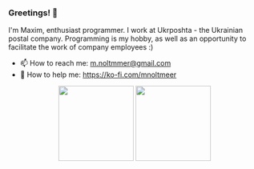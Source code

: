 ### Greetings! 👋

I'm Maxim, enthusiast programmer. I work at Ukrposhta - the Ukrainian postal company. Programming is my hobby, as well as an opportunity to facilitate the work of company employees :)

- 📫 How to reach me: m.noltmmer@gmail.com
- 🎁 How to help me: https://ko-fi.com/mnoltmeer

<p align='center'>
   <a href="https://github-readme-stats.vercel.app/api?username=mnoltmeer&show_icons=true&count_private=true">
       <img height=150 src="https://github-readme-stats.vercel.app/api?username=mnoltmeer&show_icons=true&count_private=true"/></a>
   <a href="https://github.com/mnoltmeer/github-readme-stats">
       <img height=150 src="https://github-readme-stats.vercel.app/api/top-langs/?username=mnoltmeer&layout=compact"/></a>
</p>

<!--
**mnoltmeer/mnoltmeer** is a ✨ _special_ ✨ repository because its `README.md` (this file) appears on your GitHub profile.

Here are some ideas to get you started:

- 🔭 I’m currently working on ...
- 🌱 I’m currently learning ...
- 👯 I’m looking to collaborate on ...
- 🤔 I’m looking for help with ...
- 💬 Ask me about ...
- 📫 How to reach me: ...
- 😄 Pronouns: ...
- ⚡ Fun fact: ...
-->

